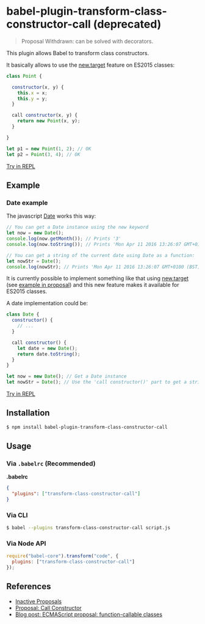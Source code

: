 # babel-plugin-transform-class-constructor-call (deprecated)

> Proposal Withdrawn: can be solved with decorators.

This plugin allows Babel to transform class constructors.

It basically allows to use the [new.target](http://mdn.io/new.target) feature on ES2015 classes:

```js
class Point {

  constructor(x, y) {
    this.x = x;
    this.y = y;
  }

  call constructor(x, y) {
    return new Point(x, y);
  }

}

let p1 = new Point(1, 2); // OK
let p2 = Point(3, 4); // OK
```
[Try in REPL](/repl/#?evaluate=true&presets=es2015%2Cstage-0&code=class%20Point%20%7B%0A%0A%20%20constructor(x%2C%20y)%20%7B%0A%20%20%20%20this.x%20%3D%20x%3B%0A%20%20%20%20this.y%20%3D%20y%3B%0A%20%20%7D%0A%0A%20%20call%20constructor(x%2C%20y)%20%7B%0A%20%20%20%20return%20new%20Point(x%2C%20y)%3B%0A%20%20%7D%0A%0A%7D%0A%0Alet%20p1%20%3D%20new%20Point(1%2C%202)%3B%20%2F%2F%20OK%0Alet%20p2%20%3D%20Point(3%2C%204)%3B%20%2F%2F%20OK)

## Example

### Date example
The javascript [Date](http://mdn.io/date) works this way:

```js
// You can get a Date instance using the new keyword
let now = new Date();
console.log(now.getMonth()); // Prints '3'
console.log(now.toString()); // Prints 'Mon Apr 11 2016 13:26:07 GMT+0100 (BST)'

// You can get a string of the current date using Date as a function:
let nowStr = Date();
console.log(nowStr); // Prints 'Mon Apr 11 2016 13:26:07 GMT+0100 (BST)'
```

It is currently possible to implement something like that using [new.target](http://mdn.io/new.target) (see [example in proposal](https://github.com/tc39/ecma262/blob/master/workingdocs/callconstructor.md#motivating-example)) and this new feature makes it available for ES2015 classes.

A date implementation could be:

```js
class Date {
  constructor() {
    // ...
  }

  call constructor() {
    let date = new Date();
    return date.toString();
  }
}

let now = new Date(); // Get a Date instance
let nowStr = Date(); // Use the 'call constructor()' part to get a string value of the current date
```
[Try in REPL](/repl/#?evaluate=true&presets=es2015%2Cstage-0&code=class%20Date%20%7B%0A%20%20constructor()%20%7B%0A%20%20%20%20%2F%2F%20...%0A%20%20%7D%0A%0A%20%20call%20constructor()%20%7B%0A%20%20%20%20let%20date%20%3D%20new%20Date()%3B%0A%20%20%20%20return%20date.toString()%3B%0A%20%20%7D%0A%7D%0A%0Alet%20now%20%3D%20new%20Date()%3B%20%2F%2F%20Get%20a%20Date%20instance%0Alet%20nowStr%20%3D%20Date()%3B%20%2F%2F%20Use%20the%20'call%20constructor()'%20part%20to%20get%20a%20string%20value%20of%20the%20current%20date)

## Installation

```sh
$ npm install babel-plugin-transform-class-constructor-call
```

## Usage

### Via `.babelrc` (Recommended)

**.babelrc**

```json
{
  "plugins": ["transform-class-constructor-call"]
}
```

### Via CLI

```sh
$ babel --plugins transform-class-constructor-call script.js
```

### Via Node API

```javascript
require("babel-core").transform("code", {
  plugins: ["transform-class-constructor-call"]
});
```

## References

* [Inactive Proposals](https://github.com/tc39/proposals/blob/master/inactive-proposals.md)
* [Proposal: Call Constructor](https://github.com/tc39/ecma262/blob/master/workingdocs/callconstructor.md)
* [Blog post: ECMAScript proposal: function-callable classes](http://www.2ality.com/2015/10/call-constructor-esprop.html)
